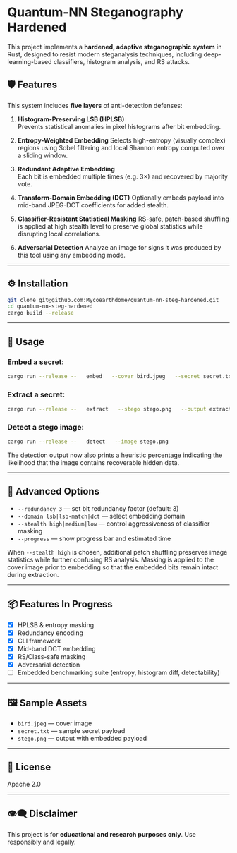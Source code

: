 # Quantum-NN Steganography Hardened

This project implements a **hardened, adaptive steganographic system** in Rust, designed to resist modern steganalysis techniques, including deep-learning-based classifiers, histogram analysis, and RS attacks.

## 🛡 Features

This system includes **five layers** of anti-detection defenses:

1. **Histogram-Preserving LSB (HPLSB)**  
   Prevents statistical anomalies in pixel histograms after bit embedding.

2. **Entropy-Weighted Embedding**
   Selects high-entropy (visually complex) regions using Sobel filtering and
   local Shannon entropy computed over a sliding window.

3. **Redundant Adaptive Embedding**  
   Each bit is embedded multiple times (e.g. 3×) and recovered by majority vote.

4. **Transform-Domain Embedding (DCT)**
   Optionally embeds payload into mid-band JPEG-DCT coefficients for added stealth.

5. **Classifier-Resistant Statistical Masking**
   RS-safe, patch-based shuffling is applied at high stealth level to preserve global statistics while disrupting local correlations.

6. **Adversarial Detection**
   Analyze an image for signs it was produced by this tool using any embedding mode.

---

## ⚙ Installation

```bash
git clone git@github.com:Mycoearthdome/quantum-nn-steg-hardened.git
cd quantum-nn-steg-hardened
cargo build --release
```

---

## 🚀 Usage

### Embed a secret:

```bash
cargo run --release --   embed   --cover bird.jpeg   --secret secret.txt   --output stego.png   --password "your-passphrase"
```

### Extract a secret:

```bash
cargo run --release --   extract   --stego stego.png   --output extracted_secret.txt   --password "your-passphrase"
```

### Detect a stego image:
```bash
cargo run --release --   detect   --image stego.png
```
The detection output now also prints a heuristic percentage indicating the
likelihood that the image contains recoverable hidden data.

---

## 🧠 Advanced Options

- `--redundancy 3` — set bit redundancy factor (default: 3)
- `--domain lsb|lsb-match|dct` — select embedding domain
- `--stealth high|medium|low` — control aggressiveness of classifier masking
 - `--progress` — show progress bar and estimated time

When `--stealth high` is chosen, additional patch shuffling preserves image statistics while further confusing RS analysis.
Masking is applied to the cover image prior to embedding so that the embedded
bits remain intact during extraction.

---

## 📦 Features In Progress

- [x] HPLSB & entropy masking
- [x] Redundancy encoding
- [x] CLI framework
- [x] Mid-band DCT embedding
- [x] RS/Class-safe masking
- [x] Adversarial detection
- [ ] Embedded benchmarking suite (entropy, histogram diff, detectability)

---

## 🖼 Sample Assets

- `bird.jpeg` — cover image
- `secret.txt` — sample secret payload
- `stego.png` — output with embedded payload

---

## 📜 License

Apache 2.0

---

## 👁️‍🗨️ Disclaimer

This project is for **educational and research purposes only**. Use responsibly and legally.
